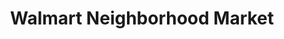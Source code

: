 ---
title: "Walmart Neighborhood Market"
url: /baton-rouge/walmart-neighborhood-market-coursey-boulevard/
shop: supermarket
---